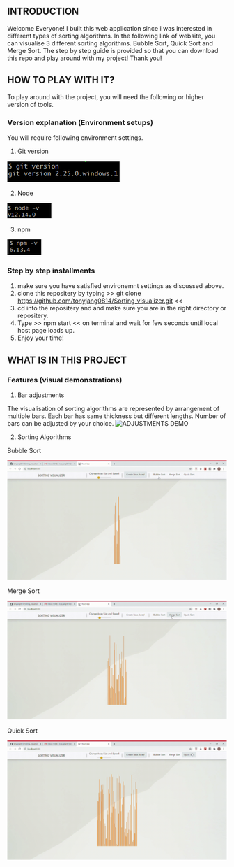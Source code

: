 ##      INTRODUCTION
Welcome Everyone! I built this web application since i was interested in different types of sorting algorithms.
In the following link of website, you can visualise 3 different sorting algorithms. Bubble Sort, Quick Sort and Merge Sort.
The step by step guide is provided so that you can download this repo and play around with my project!
Thank you!

##      HOW TO PLAY WITH IT?
To play around with the project, you will need the following or higher version of tools.
###     Version explanation (Environment setups)
You will require following environment settings.
1. Git version

![alt tag](src/img/git_img.png)

2. Node

![alt tag](src/img/node_img.png)
        
3. npm

![alt tag](src/img/npm_img.png)

###     Step by step installments
1. make sure you have satisfied environemnt settings as discussed above.
2. clone this repositery by typing >> git clone https://github.com/tonyjang0814/Sorting_visualizer.git <<
3. cd into the repositery and and make sure you are in the right directory or repositery.
4. Type >> npm start << on terminal and wait for few seconds until local host page loads up.
5. Enjoy your time!

##      WHAT IS IN THIS PROJECT
###     Features (visual demonstrations)
1. Bar adjustments

The visualisation of sorting algorithms are represented by arrangement of multiple bars.
Each bar has same thickness but different lengths. Number of bars can be adjusted by your choice.
![ADJUSTMENTS DEMO](src/img/Adjustments.gif)

2. Sorting Algorithms

Bubble Sort


![BUBBLE-SORT DEMO](src/img/Bubble-sort.gif)

Merge Sort

![MERGE-SORT DEMO](src/img/Merge-sort.gif)

Quick Sort

![QUICK-SORT DEMO](src/img/Quick-sort.gif)
